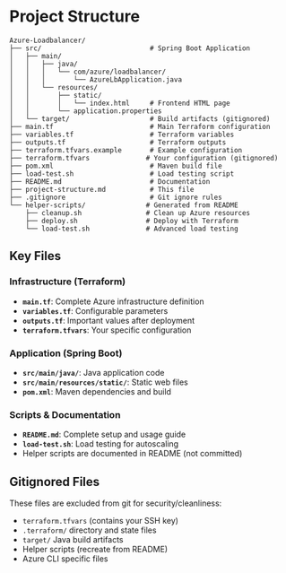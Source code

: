 # Project Structure

```
Azure-Loadbalancer/
├── src/                           # Spring Boot Application
│   ├── main/
│   │   ├── java/
│   │   │   └── com/azure/loadbalancer/
│   │   │       └── AzureLbApplication.java
│   │   └── resources/
│   │       ├── static/
│   │       │   └── index.html     # Frontend HTML page
│   │       └── application.properties
│   └── target/                    # Build artifacts (gitignored)
├── main.tf                        # Main Terraform configuration
├── variables.tf                   # Terraform variables
├── outputs.tf                     # Terraform outputs
├── terraform.tfvars.example       # Example configuration
├── terraform.tfvars              # Your configuration (gitignored)
├── pom.xml                        # Maven build file
├── load-test.sh                   # Load testing script
├── README.md                      # Documentation
├── project-structure.md           # This file
├── .gitignore                     # Git ignore rules
└── helper-scripts/               # Generated from README
    ├── cleanup.sh                # Clean up Azure resources
    ├── deploy.sh                 # Deploy with Terraform
    └── load-test.sh              # Advanced load testing
```

## Key Files

### Infrastructure (Terraform)
- **`main.tf`**: Complete Azure infrastructure definition
- **`variables.tf`**: Configurable parameters  
- **`outputs.tf`**: Important values after deployment
- **`terraform.tfvars`**: Your specific configuration

### Application (Spring Boot)
- **`src/main/java/`**: Java application code
- **`src/main/resources/static/`**: Static web files
- **`pom.xml`**: Maven dependencies and build

### Scripts & Documentation
- **`README.md`**: Complete setup and usage guide
- **`load-test.sh`**: Load testing for autoscaling
- Helper scripts are documented in README (not committed)

## Gitignored Files

These files are excluded from git for security/cleanliness:
- `terraform.tfvars` (contains your SSH key)
- `.terraform/` directory and state files
- `target/` Java build artifacts
- Helper scripts (recreate from README)
- Azure CLI specific files